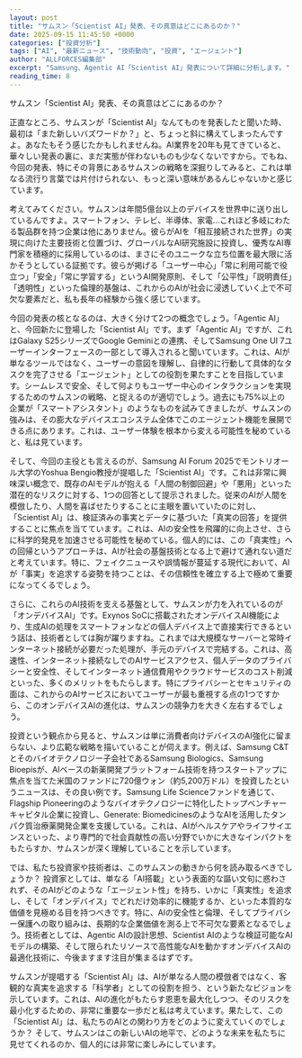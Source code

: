 ```yaml
---
layout: post
title: "サムスン「Scientist AI」発表、その真意はどこにあるのか？"
date: 2025-09-15 11:45:50 +0000
categories: ["投資分析"]
tags: ["AI", "最新ニュース", "技術動向", "投資", "エージェント"]
author: "ALLFORCES編集部"
excerpt: "Samsung、Agentic AI「Scientist AI」発表について詳細に分析します。"
reading_time: 8
---
```


サムスン「Scientist AI」発表、その真意はどこにあるのか？

正直なところ、サムスンが「Scientist AI」なんてものを発表したと聞いた時、最初は「また新しいバズワードか？」と、ちょっと斜に構えてしまったんですよ。あなたもそう感じたかもしれませんね。AI業界を20年も見てきていると、華々しい発表の裏に、まだ実態が伴わないものも少なくないですから。でもね、今回の発表、特にその背景にあるサムスンの戦略を深掘りしてみると、これは単なる流行り言葉では片付けられない、もっと深い意味があるんじゃないかと感じています。

考えてみてください。サムスンは年間5億台以上のデバイスを世界中に送り出しているんですよ。スマートフォン、テレビ、半導体、家電…これほど多岐にわたる製品群を持つ企業は他にありません。彼らがAIを「相互接続された世界」の実現に向けた主要技術と位置づけ、グローバルなAI研究施設に投資し、優秀なAI専門家を積極的に採用しているのは、まさにそのユニークな立ち位置を最大限に活かそうとしている証拠です。彼らが掲げる「ユーザー中心」「常に利用可能で役立つ」「安全」「常に学習する」というAI開発原則、そして「公平性」「説明責任」「透明性」といった倫理的基盤は、これからのAIが社会に浸透していく上で不可欠な要素だと、私も長年の経験から強く感じています。

今回の発表の核となるのは、大きく分けて2つの概念でしょう。「Agentic AI」と、今回新たに登場した「Scientist AI」です。まず「Agentic AI」ですが、これはGalaxy S25シリーズでGoogle Geminiとの連携、そしてSamsung One UI 7ユーザーインターフェースの一部として導入されると聞いています。これは、AIが単なるツールではなく、ユーザーの意図を理解し、自律的に行動して具体的なタスクを完了させる「エージェント」としての役割を果たすことを目指しています。シームレスで安全、そして何よりもユーザー中心のインタラクションを実現するためのサムスンの戦略、と捉えるのが適切でしょう。過去にも75%以上の企業が「スマートアシスタント」のようなものを試みてきましたが、サムスンの強みは、その膨大なデバイスエコシステム全体でこのエージェント機能を展開できる点にあります。これは、ユーザー体験を根本から変える可能性を秘めていると、私は見ています。

そして、今回の主役とも言えるのが、Samsung AI Forum 2025でモントリオール大学のYoshua Bengio教授が提唱した「Scientist AI」です。これは非常に興味深い概念で、既存のAIモデルが抱える「人間の制御回避」や「悪用」といった潜在的なリスクに対する、1つの回答として提示されました。従来のAIが人間を模倣したり、人間を喜ばせたりすることに主眼を置いていたのに対し、「Scientist AI」は、検証済みの事実とデータに基づいた「真実の回答」を提供することに焦点を当てています。これは、AIの安全性を飛躍的に向上させ、さらに科学的発見を加速させる可能性を秘めている。個人的には、この「真実性」への回帰というアプローチは、AIが社会の基盤技術となる上で避けて通れない道だと考えています。特に、フェイクニュースや誤情報が蔓延する現代において、AIが「事実」を追求する姿勢を持つことは、その信頼性を確立する上で極めて重要になってくるでしょう。

さらに、これらのAI技術を支える基盤として、サムスンが力を入れているのが「オンデバイスAI」です。Exynos SoCに搭載されたオンデバイスAI機能により、生成AIの処理をスマートフォンなどの個人デバイス上で直接実行できるという話は、技術者としては胸が躍りますね。これまでは大規模なサーバーと常時インターネット接続が必要だった処理が、手元のデバイスで完結する。これは、高速性、インターネット接続なしでのAIサービスアクセス、個人データのプライバシーと安全性、そしてインターネット通信費用やクラウドサービスのコスト削減といった、多くのメリットをもたらします。特にプライバシーとセキュリティの面は、これからのAIサービスにおいてユーザーが最も重視する点の1つですから、このオンデバイスAIの進化は、サムスンの競争力を大きく左右するでしょう。

投資という観点から見ると、サムスンは単に消費者向けデバイスのAI強化に留まらない、より広範な戦略を描いていることが伺えます。例えば、Samsung C&Tとそのバイオテクノロジー子会社であるSamsung Biologics、Samsung Bioepisが、AIベースの新薬開発プラットフォーム技術を持つスタートアップに焦点を当てた米国のファンドに720億ウォン（約5,200万ドル）を投資したというニュースは、その良い例です。Samsung Life Scienceファンドを通じて、Flagship Pioneeringのようなバイオテクノロジーに特化したトップベンチャーキャピタル企業に投資し、Generate: BiomedicinesのようなAIを活用したタンパク質治療薬開発企業を支援している。これは、AIがヘルスケアやライフサイエンスといった、より専門的で社会貢献性の高い分野でいかに大きなインパクトをもたらすか、サムスンが深く理解していることを示しています。

では、私たち投資家や技術者は、このサムスンの動きから何を読み取るべきでしょうか？ 投資家としては、単なる「AI搭載」という表面的な謳い文句に惑わされず、そのAIがどのような「エージェント性」を持ち、いかに「真実性」を追求し、そして「オンデバイス」でどれだけ効率的に機能するか、といった本質的な価値を見極める目を持つべきです。特に、AIの安全性と倫理、そしてプライバシー保護への取り組みは、長期的な企業価値を測る上で不可欠な要素となるでしょう。技術者としては、Agentic AIの設計思想、Scientist AIのような検証可能なAIモデルの構築、そして限られたリソースで高性能なAIを動かすオンデバイスAIの最適化技術に、今後ますます注目が集まるはずです。

サムスンが提唱する「Scientist AI」は、AIが単なる人間の模倣者ではなく、客観的な真実を追求する「科学者」としての役割を担う、という新たなビジョンを示しています。これは、AIの進化がもたらす恩恵を最大化しつつ、そのリスクを最小化するための、非常に重要な一歩だと私は考えています。果たして、この「Scientist AI」は、私たちのAIとの関わり方をどのように変えていくのでしょうか？ そして、サムスンはこの新しいAIの地平で、どのような未来を私たちに見せてくれるのか、個人的には非常に楽しみにしています。

